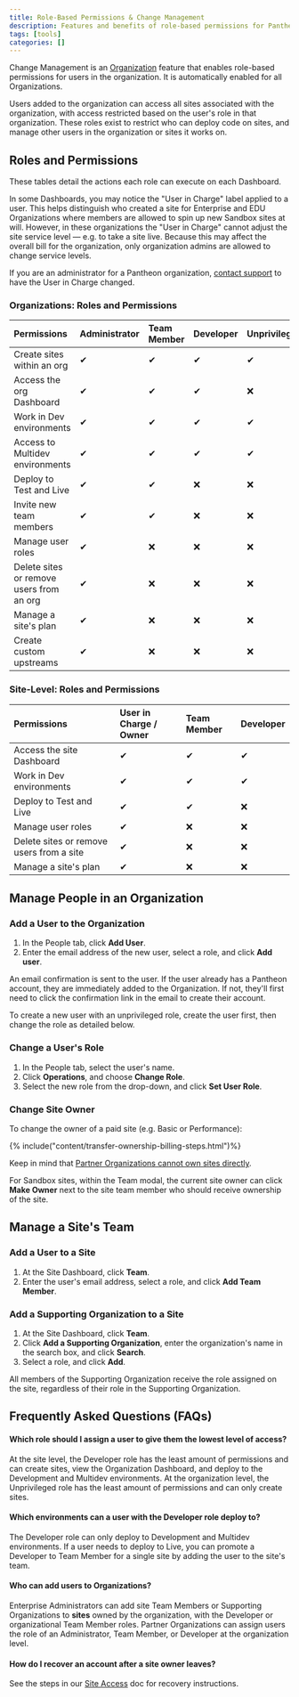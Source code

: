 ```yaml
---
title: Role-Based Permissions & Change Management
description: Features and benefits of role-based permissions for Pantheon Drupal and WordPress sites.
tags: [tools]
categories: []
---
```

Change Management is an [Organization](/docs/organizations/) feature that enables role-based permissions for users in the organization. It is automatically enabled for all Organizations.

Users added to the organization can access all sites associated with the organization, with access restricted based on the user's role in that organization. These roles exist to restrict who can deploy code on sites, and manage other users in the organization or sites it works on.

## Roles and Permissions

These tables detail the actions each role can execute on each Dashboard.

In some Dashboards, you may notice the "User in Charge" label applied to a user. This helps distinguish who created a site for Enterprise and EDU Organizations where members are allowed to spin up new Sandbox sites at will. However, in these organizations the "User in Charge"  cannot adjust the site service level — e.g. to take a site live. Because this may affect the overall bill for the organization, only organization admins are allowed to change service levels.

If you are an administrator for a Pantheon organization, [contact support](/docs/support/) to have the User in Charge changed.

### Organizations: Roles and Permissions

| Permissions                              | Administrator                    | Team Member                      | Developer | Unprivileged <Popover icon="info-circle" title="Unprivileged" content="Enterprise and EDU+ organizations only" /> |
|:---------------------------------------- |:-------------------------------- |:-------------------------------- |:-------------------------------- |:-------------------------------- |
| Create sites within an org               | <Color color="green">✔</Color> | <Color color="green">✔</Color> | <Color color="green">✔</Color> | <Color color="green">✔</Color> |
| Access the org Dashboard                 | <Color color="green">✔</Color> | <Color color="green">✔</Color> | <Color color="green">✔</Color> | <Color color="red">❌</Color>  |
| Work in Dev environments                 | <Color color="green">✔</Color> | <Color color="green">✔</Color> | <Color color="green">✔</Color> | <Color color="green">✔</Color> |
| Access to Multidev environments          | <Color color="green">✔</Color> | <Color color="green">✔</Color> | <Color color="green">✔</Color> | <Color color="green">✔</Color>  |
| Deploy to Test and Live                  | <Color color="green">✔</Color> | <Color color="green">✔</Color> | <Color color="red">❌</Color>  | <Color color="red">❌</Color>  |
| Invite new team members                  | <Color color="green">✔</Color> | <Color color="green">✔</Color> | <Color color="red">❌</Color>  | <Color color="red">❌</Color>  |
| Manage user roles                        | <Color color="green">✔</Color> | <Color color="red">❌</Color>  | <Color color="red">❌</Color>  | <Color color="red">❌</Color>  |
| Delete sites or remove users from an org | <Color color="green">✔</Color> | <Color color="red">❌</Color>  | <Color color="red">❌</Color>  | <Color color="red">❌</Color>  |
| Manage a site's plan                     | <Color color="green">✔</Color> | <Color color="red">❌</Color>  | <Color color="red">❌</Color>  | <Color color="red">❌</Color>  |
| Create custom upstreams                  | <Color color="green">✔</Color> | <Color color="red">❌</Color>  | <Color color="red">❌</Color>  | <Color color="red">❌</Color>  |

### Site-Level: Roles and Permissions

| Permissions                              | User in Charge / Owner <Popover icon="info-circle" title="Owner" content="Partner organizations only" /> | Team Member | Developer <a rel="popover" data-proofer-ignore data-toggle="tooltip" data-html="true" data-content="Enterprise organizations only"><em class="fa fa-info-circle"></em></a> |
|:---------------------------------------- |:-------------------------------- |:-------------------------------- |:-------------------------------- |
| Access the site Dashboard                | <Color color="green">✔</Color> | <Color color="green">✔</Color> | <Color color="green">✔</Color> |
| Work in Dev environments                 | <Color color="green">✔</Color> | <Color color="green">✔</Color> | <Color color="green">✔</Color> |
| Deploy to Test and Live                  | <Color color="green">✔</Color> | <Color color="green">✔</Color> | <Color color="red">❌</Color>  |
| Manage user roles                        | <Color color="green">✔</Color> | <Color color="red">❌</Color>  | <Color color="red">❌</Color>  |
| Delete sites or remove users from a site | <Color color="green">✔</Color> | <Color color="red">❌</Color>  | <Color color="red">❌</Color>  |
| Manage a site's plan                     | <Color color="green">✔</Color> <Popover icon="info-circle" title="Owner" content="When an organization is the owner of a site, users in charge cannot change the site plan." /> | <Color color="red">❌</Color>  | <Color color="red">❌</Color>  |

## Manage People in an Organization

### Add a User to the Organization

1. In the People tab, click **Add User**.
2. Enter the email address of the new user, select a role, and click **Add user**.

An email confirmation is sent to the user. If the user already has a Pantheon account, they are immediately added to the Organization. If not, they'll first need to click the confirmation link in the email to create their account.

To create a new user with an unprivileged role, create the user first, then change the role as detailed below.

### Change a User's Role

1. In the People tab, select the user's name.
2. Click **Operations**, and choose **Change Role**.
3. Select the new role from the drop-down, and click **Set User Role**.

### Change Site Owner

To change the owner of a paid site (e.g. Basic or Performance):

{% include("content/transfer-ownership-billing-steps.html")%}

Keep in mind that [Partner Organizations cannot own sites directly](/docs/organizations/#organization-site-association).

For Sandbox sites, within the Team modal, the current site owner can click **Make Owner** next to the site team member who should receive ownership of the site.

## Manage a Site's Team

### Add a User to a Site
1. At the Site Dashboard, click **Team**.
2. Enter the user's email address, select a role, and click **Add Team Member**.

### Add a Supporting Organization to a Site
1. At the Site Dashboard, click **Team**.
2. Click **Add a Supporting Organization**, enter the organization's name in the search box, and click **Search**.
3. Select a role, and click **Add**.

All members of the Supporting Organization receive the role assigned on the site, regardless of their role in the Supporting Organization.

## Frequently Asked Questions (FAQs)

#### Which role should I assign a user to give them the lowest level of access?
At the site level, the Developer role has the least amount of permissions and can create sites, view the Organization Dashboard, and deploy to the Development and Multidev environments. At the organization level, the Unprivileged role has the least amount of permissions and can only create sites.

#### Which environments can a user with the Developer role deploy to?
The Developer role can only deploy to Development and Multidev environments. If a user needs to deploy to Live, you can promote a Developer to Team Member for a single site by adding the user to the site's team.

#### Who can add users to Organizations?
Enterprise Administrators can add site Team Members or Supporting Organizations to **sites** owned by the organization, with the Developer or organizational Team Member roles. Partner Organizations can assign users the role of an Administrator, Team Member, or Developer at the organization level.

#### How do I recover an account after a site owner leaves?
See the steps in our [Site Access](/docs/site-access/) doc for recovery instructions.
